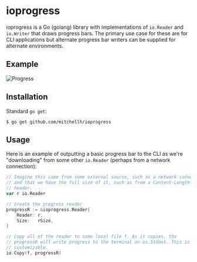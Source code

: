 # ioprogress

ioprogress is a Go (golang) library with implementations of `io.Reader`
and `io.Writer` that draws progress bars. The primary use case for these
are for CLI applications but alternate progress bar writers can be supplied
for alternate environments.

## Example

![Progress](http://g.recordit.co/GO5HxT16QH.gif)

## Installation

Standard `go get`:

```
$ go get github.com/mitchellh/ioprogress
```

## Usage

Here is an example of outputting a basic progress bar to the CLI as
we're "downloading" from some other `io.Reader` (perhaps from a network
connection):

```go
// Imagine this came from some external source, such as a network connection,
// and that we have the full size of it, such as from a Content-Length HTTP
// header.
var r io.Reader

// Create the progress reader
progressR := &ioprogress.Reader{
	Reader: r,
	Size:   rSize,
}

// Copy all of the reader to some local file f. As it copies, the
// progressR will write progress to the terminal on os.Stdout. This is
// customizable.
io.Copy(f, progressR)
```
